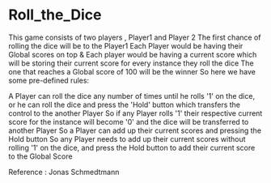 # Roll_the_Dice
This game consists of two players , Player1 and Player 2
The first chance of rolling the dice will be to the Player1
Each Player would be having their Global scores on top & Each player would be having a current score which will be storing their current score for every instance they roll the dice
The one that reaches a Global score of 100 will be the winner 
So here we have some pre-defined rules:

A Player can roll the dice any number of times until he rolls '1' on the dice, or he can roll the dice and press the 'Hold' button which transfers the control to the another Player
So if any Player rolls '1' their respective current score for the instance will become '0' and the dice will be transferred to another Player
So a Player can add up their current scores and pressing the Hold button 
So any Player needs to add up their current scores without rolling '1' on the dice, and press the Hold button to add their current score to the Global Score

Reference : Jonas Schmedtmann
